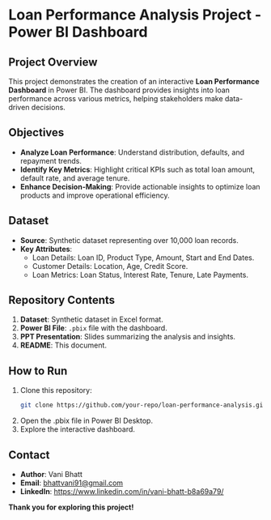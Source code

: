 # Loan Performance Analysis Project - Power BI Dashboard

## Project Overview
This project demonstrates the creation of an interactive **Loan Performance Dashboard** in Power BI. The dashboard provides insights into loan performance across various metrics, helping stakeholders make data-driven decisions.

## Objectives
- **Analyze Loan Performance**: Understand distribution, defaults, and repayment trends.
- **Identify Key Metrics**: Highlight critical KPIs such as total loan amount, default rate, and average tenure.
- **Enhance Decision-Making**: Provide actionable insights to optimize loan products and improve operational efficiency.

## Dataset
- **Source**: Synthetic dataset representing over 10,000 loan records.
- **Key Attributes**:
  - Loan Details: Loan ID, Product Type, Amount, Start and End Dates.
  - Customer Details: Location, Age, Credit Score.
  - Loan Metrics: Loan Status, Interest Rate, Tenure, Late Payments.

## Repository Contents
1. **Dataset**: Synthetic dataset in Excel format.
2. **Power BI File**: `.pbix` file with the dashboard.
3. **PPT Presentation**: Slides summarizing the analysis and insights.
4. **README**: This document.

## How to Run
1. Clone this repository:
   ```bash
   git clone https://github.com/your-repo/loan-performance-analysis.git
2. Open the .pbix file in Power BI Desktop.
3. Explore the interactive dashboard.
   
## Contact
- **Author**: Vani Bhatt
- **Email**: bhattvani91@gmail.com
- **LinkedIn**: https://www.linkedin.com/in/vani-bhatt-b8a69a79/
  
**Thank you for exploring this project!**
